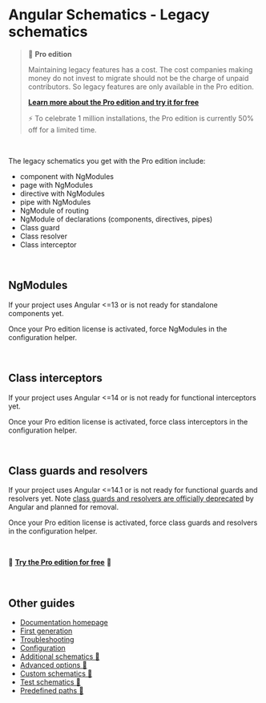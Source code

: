 # Angular Schematics - Legacy schematics

> 💎 **Pro edition**
>
> Maintaining legacy features has a cost. The cost companies making money do not invest to migrate should not be the charge of unpaid contributors. So legacy features are only available in the Pro edition.
>
> **[Learn more about the Pro edition and try it for free](https://cyrilletuzi.gumroad.com/l/schematicspro/1million)**
>
> ⚡️ To celebrate 1 million installations, the Pro edition is currently 50% off for a limited time.

<br>

The legacy schematics you get with the Pro edition include:
- component with NgModules
- page with NgModules
- directive with NgModules
- pipe with NgModules
- NgModule of routing
- NgModule of declarations (components, directives, pipes)
- Class guard
- Class resolver
- Class interceptor

<br>

## NgModules

If your project uses Angular <=13 or is not ready for standalone components yet.

Once your Pro edition license is activated, force NgModules in the configuration helper.

<br>

## Class interceptors

If your project uses Angular <=14 or is not ready for functional interceptors yet.

Once your Pro edition license is activated, force class interceptors in the configuration helper.

<br>

## Class guards and resolvers

If your project uses Angular <=14.1 or is not ready for functional guards and resolvers yet. Note [class guards and resolvers are officially deprecated](https://angular.io/guide/deprecations#router-class-and-injection-token-guards) by Angular and planned for removal.

Once your Pro edition license is activated, force class guards and resolvers in the configuration helper.

<br>

💎 **[Try the Pro edition for free](https://cyrilletuzi.gumroad.com/l/schematicspro/1million)** 💎

<br>

## Other guides

- [Documentation homepage](./documentation.md)
- [First generation](./firstGeneration.md)
- [Troubleshooting](./troubleshooting.md)
- [Configuration](./configuration.md)
- [Additional schematics 💎](./advancedSchematics.md)
- [Advanced options 💎](./advancedOptions.md)
- [Custom schematics 💎](./customSchematics.md)
- [Test schematics 💎](./testing.md)
- [Predefined paths 💎](./predefinedPaths.md)

<br>
